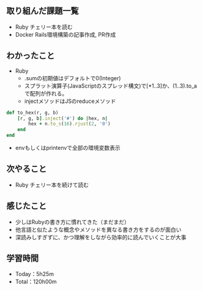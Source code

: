 ## 取り組んだ課題一覧
- Ruby チェリー本を読む
- Docker Rails環境構築の記事作成, PR作成

## わかったこと
- Ruby
  - .sumの初期値はデフォルトで0(Integer)
  - スプラット演算子(JavaScriptのスプレッド構文)で[*1..3]か、(1..3).to_aで配列が作れる。
  - injectメソッドはJSのreduceメソッド
```ruby
def to_hex(r, g, b)
    [r, g, b].inject('#') do |hex, n|
        hex + n.to_s(16).rjust(2, '0')
    end
end
```
- envもしくはprintenvで全部の環境変数表示

## 次やること
- Ruby チェリー本を続けて読む

## 感じたこと
- 少しはRubyの書き方に慣れてきた（まだまだ）
- 他言語と似たような概念やメソッドを異なる書き方をするのが面白い
- 深読みしすぎずに、かつ理解をしながら効率的に読んでいくことが大事
 
## 学習時間
- Today：5h25m
- Total：120h00m
